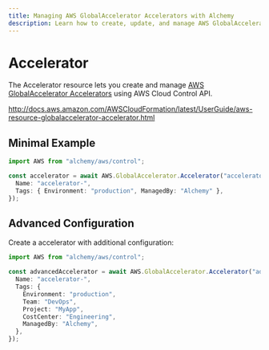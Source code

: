 ```yaml
---
title: Managing AWS GlobalAccelerator Accelerators with Alchemy
description: Learn how to create, update, and manage AWS GlobalAccelerator Accelerators using Alchemy Cloud Control.
---
```


# Accelerator

The Accelerator resource lets you create and manage [AWS GlobalAccelerator Accelerators](https://docs.aws.amazon.com/globalaccelerator/latest/userguide/) using AWS Cloud Control API.

http://docs.aws.amazon.com/AWSCloudFormation/latest/UserGuide/aws-resource-globalaccelerator-accelerator.html

## Minimal Example

```ts
import AWS from "alchemy/aws/control";

const accelerator = await AWS.GlobalAccelerator.Accelerator("accelerator-example", {
  Name: "accelerator-",
  Tags: { Environment: "production", ManagedBy: "Alchemy" },
});
```

## Advanced Configuration

Create a accelerator with additional configuration:

```ts
import AWS from "alchemy/aws/control";

const advancedAccelerator = await AWS.GlobalAccelerator.Accelerator("advanced-accelerator", {
  Name: "accelerator-",
  Tags: {
    Environment: "production",
    Team: "DevOps",
    Project: "MyApp",
    CostCenter: "Engineering",
    ManagedBy: "Alchemy",
  },
});
```

